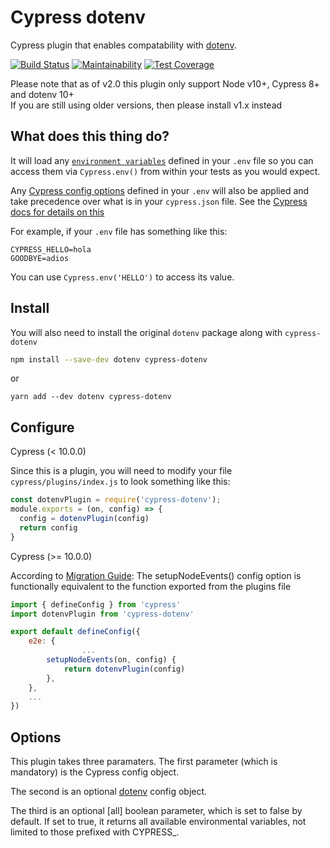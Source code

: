# Cypress dotenv

Cypress plugin that enables compatability with [dotenv](https://www.npmjs.com/package/dotenv).  

[![Build Status](https://travis-ci.org/morficus/cypress-dotenv.svg?branch=master)](https://travis-ci.org/morficus/cypress-dotenv)
[![Maintainability](https://api.codeclimate.com/v1/badges/0d189dae8e924ada81ad/maintainability)](https://codeclimate.com/github/morficus/cypress-dotenv/maintainability)
[![Test Coverage](https://api.codeclimate.com/v1/badges/0d189dae8e924ada81ad/test_coverage)](https://codeclimate.com/github/morficus/cypress-dotenv/test_coverage)

Please note that as of v2.0 this plugin only support Node v10+, Cypress 8+ and dotenv 10+  
If you are still using older versions, then please install v1.x instead 

## What does this thing do?
It will load any [`environment variables`](https://docs.cypress.io/guides/guides/environment-variables.html#Option-2-cypress-env-json) defined in your `.env` file so you can access them via `Cypress.env()` from within your tests as you would expect.

Any [Cypress config options](https://docs.cypress.io/guides/references/configuration.html) defined in your `.env` will also be applied and take precedence over what is in your `cypress.json` file. See the [Cypress docs for details on this](https://docs.cypress.io/guides/references/configuration.html#Environment-Variables)

For example, if your `.env` file has something like this:

```text
CYPRESS_HELLO=hola
GOODBYE=adios
```

You can use `Cypress.env('HELLO')` to access its value.

## Install
You will also need to install the original `dotenv` package along with `cypress-dotenv`
```bash
npm install --save-dev dotenv cypress-dotenv 
```
or
```
yarn add --dev dotenv cypress-dotenv
```

## Configure

Cypress (< 10.0.0)

Since this is a plugin, you will need to modify your file `cypress/plugins/index.js` to look something like this:

```javascript
const dotenvPlugin = require('cypress-dotenv');
module.exports = (on, config) => {
  config = dotenvPlugin(config)
  return config
}
```

Cypress (>= 10.0.0)

According to [Migration Guide](https://docs.cypress.io/guides/references/migration-guide#Plugins-File-Removed):
The setupNodeEvents() config option is functionally equivalent to the function exported from the plugins file

```javascript
import { defineConfig } from 'cypress'
import dotenvPlugin from 'cypress-dotenv'

export default defineConfig({
	e2e: {
                ...
		setupNodeEvents(on, config) {
			return dotenvPlugin(config)
		},
	},
	...
})
```

## Options
This plugin takes three paramaters. The first parameter (which is mandatory) is the Cypress config object. 

The second is an optional [dotenv](https://www.npmjs.com/package/dotenv#config) config object.

The third is an optional [all] boolean parameter, which is set to false by default. If set to true, it returns all available environmental variables, not limited to those prefixed with CYPRESS_.
